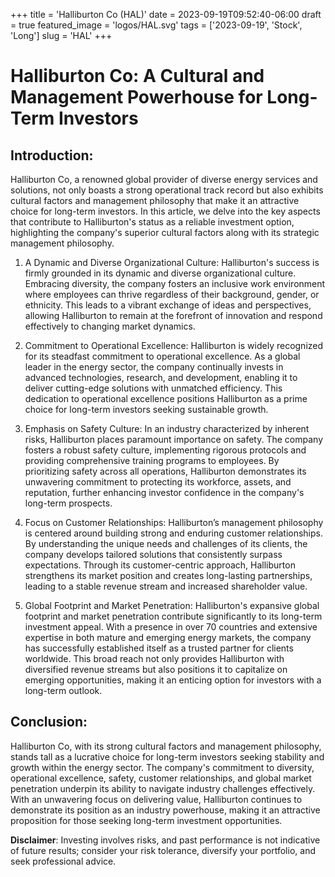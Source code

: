 +++
title = 'Halliburton Co (HAL)'
date = 2023-09-19T09:52:40-06:00
draft = true
featured_image = 'logos/HAL.svg'
tags = ['2023-09-19', 'Stock', 'Long']
slug = 'HAL'
+++
# Halliburton Co: A Cultural and Management Powerhouse for Long-Term Investors

## Introduction:
Halliburton Co, a renowned global provider of diverse energy services and solutions, not only boasts a strong operational track record but also exhibits cultural factors and management philosophy that make it an attractive choice for long-term investors. In this article, we delve into the key aspects that contribute to Halliburton's status as a reliable investment option, highlighting the company's superior cultural factors along with its strategic management philosophy.

1. A Dynamic and Diverse Organizational Culture:
Halliburton's success is firmly grounded in its dynamic and diverse organizational culture. Embracing diversity, the company fosters an inclusive work environment where employees can thrive regardless of their background, gender, or ethnicity. This leads to a vibrant exchange of ideas and perspectives, allowing Halliburton to remain at the forefront of innovation and respond effectively to changing market dynamics.

2. Commitment to Operational Excellence:
Halliburton is widely recognized for its steadfast commitment to operational excellence. As a global leader in the energy sector, the company continually invests in advanced technologies, research, and development, enabling it to deliver cutting-edge solutions with unmatched efficiency. This dedication to operational excellence positions Halliburton as a prime choice for long-term investors seeking sustainable growth.

3. Emphasis on Safety Culture:
In an industry characterized by inherent risks, Halliburton places paramount importance on safety. The company fosters a robust safety culture, implementing rigorous protocols and providing comprehensive training programs to employees. By prioritizing safety across all operations, Halliburton demonstrates its unwavering commitment to protecting its workforce, assets, and reputation, further enhancing investor confidence in the company's long-term prospects.

4. Focus on Customer Relationships:
Halliburton’s management philosophy is centered around building strong and enduring customer relationships. By understanding the unique needs and challenges of its clients, the company develops tailored solutions that consistently surpass expectations. Through its customer-centric approach, Halliburton strengthens its market position and creates long-lasting partnerships, leading to a stable revenue stream and increased shareholder value.

5. Global Footprint and Market Penetration:
Halliburton's expansive global footprint and market penetration contribute significantly to its long-term investment appeal. With a presence in over 70 countries and extensive expertise in both mature and emerging energy markets, the company has successfully established itself as a trusted partner for clients worldwide. This broad reach not only provides Halliburton with diversified revenue streams but also positions it to capitalize on emerging opportunities, making it an enticing option for investors with a long-term outlook.

## Conclusion:
Halliburton Co, with its strong cultural factors and management philosophy, stands tall as a lucrative choice for long-term investors seeking stability and growth within the energy sector. The company's commitment to diversity, operational excellence, safety, customer relationships, and global market penetration underpin its ability to navigate industry challenges effectively. With an unwavering focus on delivering value, Halliburton continues to demonstrate its position as an industry powerhouse, making it an attractive proposition for those seeking long-term investment opportunities.


**Disclaimer**: Investing involves risks, and past performance is not indicative of future results; consider your risk tolerance, diversify your portfolio, and seek professional advice.
